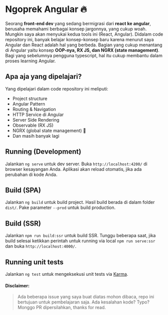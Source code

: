 # Ngoprek Angular 🔥
Seorang **front-end dev** yang sedang bermigrasi dari **react ke angular**, berusaha memahami berbagai konsep jargonnya, yang cukup woah. Mungkin saya akan menyukai kedua tools ini (React, Angular). Didalam code repository ini, banyak belajar konsep-konsep baru karena menurut saya Angular dan React adalah hal yang berbeda. Bagian yang cukup menantang di Angular yaitu konsep **OOP-nya, RX JS, dan NGRX (state management)**. Bagi yang sebelumnya pengguna typescript, hal itu cukup membantu dalam proses learning Angular. 

## Apa aja yang dipelajari?
Yang dipelajari dalam code repository ini meliputi:

- Project structure
- Angular Pattern
- Routing & Navigation
- HTTP Service di Angular
- Server Side Rendering
- Observable (RX JS)
- NGRX (global state management) 💪
- Dan masih banyak lagi

## Running (Development)
Jalankan `ng serve` untuk dev server. Buka `http://localhost:4200/` di browser kesayangan Anda. Aplikasi akan reload otomatis, jika ada perubahan di kode Anda.

## Build (SPA)

Jalankan `ng build` untuk build project. Hasil build berada di dalam folder `dist/`. Pake parameter `--prod` untuk build production.

## Build (SSR)

Jalankan `npm run build:ssr` untuk build SSR. Tunggu beberapa saat, jika build selesai ketikkan perintah untuk running via local `npm run serve:ssr` dan buka `http://localhost:4000/`.

## Running unit tests
Jalankan `ng test` untuk mengeksekusi unit tests via [Karma](https://karma-runner.github.io).

#### Disclaimer:
> Ada beberapa issue yang saya buat diatas mohon dibaca, repo ini bertujuan untuk pembelajaran saja. Ada kesalahan kode? Typo? Monggo PR dipersilahkan, thanks for read.